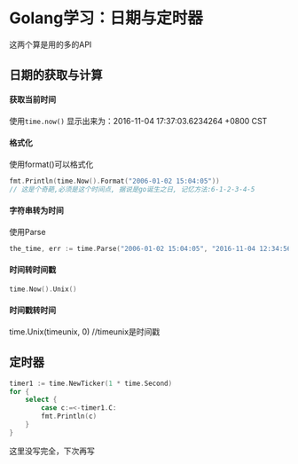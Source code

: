 # Golang学习：日期与定时器

这两个算是用的多的API


## 日期的获取与计算

#### 获取当前时间
使用`time.now()`
显示出来为：2016-11-04 17:37:03.6234264 +0800 CST
#### 格式化
使用format()可以格式化
```go
fmt.Println(time.Now().Format("2006-01-02 15:04:05"))  
// 这是个奇葩,必须是这个时间点, 据说是go诞生之日, 记忆方法:6-1-2-3-4-5
```
#### 字符串转为时间
使用Parse
```go
the_time, err := time.Parse("2006-01-02 15:04:05", "2016-11-04 12:34:56")
```

#### 时间转时间戳
```go
time.Now().Unix()
```

#### 时间戳转时间
time.Unix(timeunix, 0)  //timeunix是时间戳

## 定时器
```go
timer1 := time.NewTicker(1 * time.Second)
for {
    select {
        case c:=<-timer1.C:
        fmt.Println(c)
    }
}
```
这里没写完全，下次再写
